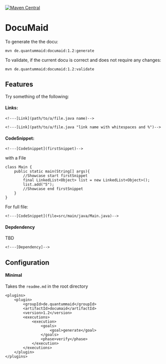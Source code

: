 [![Maven Central](https://maven-badges.herokuapp.com/maven-central/de.quantummaid/documaid/badge.svg)](https://maven-badges.herokuapp.com/maven-central/de.quantummaid/documaid)

# DocuMaid

To generate the the docu:

```
mvn de.quantummaid:documaid:1.2:generate

```

To validate, if the current docu is correct and does not require any changes:

```
mvn de.quantummaid:documaid:1.2:validate
```

## Features
Try something of the following:

#### Links:
```
<!---[Link](path/to/a/file.java name)-->

<!---[Link](path/to/a/file.java "link name with whitespaces and %")-->
```

#### CodeSnippet:
```
<!---[CodeSnippet](firstSnippet)-->
```
with a File
```
class Main {
    public static main(String[] args){
        //Showcase start firstSnippet 
        final LinkedList<Object> list = new LinkedList<Object>();
        list.add("5");
        //Showcase end firstSnippet
    }
}
```

For full file:

```
<!---[CodeSnippet](file=src/main/java/Main.java)-->
```

#### Depdendency

TBD
```
<!---[Dependency]-->
```

## Configuration

#### Minimal
Takes the `readme.md` in the root directory
```
<plugins>
    <plugin>
        <groupId>de.quantummaid</groupId>
        <artifactId>documaid</artifactId>
        <version>1.2</version>
        <executions>
            <execution>
                <goals>
                    <goal>generate</goal>
                </goals>
                <phase>verify</phase>
            </execution>
        </executions>
    </plugin>
</plugins>
```
